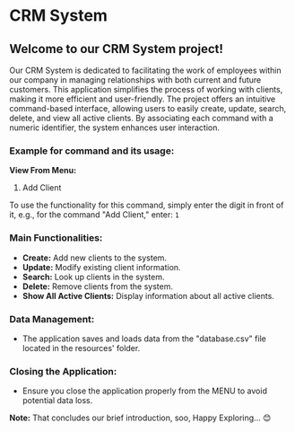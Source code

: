 # CRM System

## Welcome to our CRM System project!

Our CRM System is dedicated to facilitating the work of employees within our company in managing relationships with both current and future customers. This application simplifies the process of working with clients, making it more efficient and user-friendly. The project offers an intuitive command-based interface, allowing users to easily create, update, search, delete, and view all active clients. By associating each command with a numeric identifier, the system enhances user interaction.

### Example for command and its usage:

**View From Menu:**
1. Add Client

To use the functionality for this command, simply enter the digit in front of it, e.g., for the command "Add Client," enter: `1`

### Main Functionalities:

- **Create:** Add new clients to the system.
- **Update:** Modify existing client information.
- **Search:** Look up clients in the system.
- **Delete:** Remove clients from the system.
- **Show All Active Clients:** Display information about all active clients.

### Data Management:

- The application saves and loads data from the "database.csv" file located in the resources' folder.

### Closing the Application:

- Ensure you close the application properly from the MENU to avoid potential data loss.

**Note:** That concludes our brief introduction, soo, Happy Exploring... 😊
